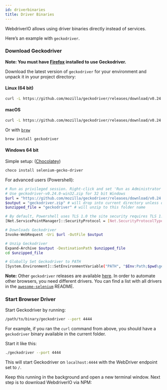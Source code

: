 ```yaml
---
id: driverbinaries
title: Driver Binaries
---
```


WebdriverIO allows using driver binaries directly instead of services.

Here’s an example with `geckodriver`.

### Download Geckodriver

**Note: You must have [Firefox](https://www.mozilla.org/en-US/firefox/new/) installed to use Geckodriver.**

Download the latest version of `geckodriver` for your environment and unpack it in your project directory:

#### Linux (64 bit)

```sh
curl -L https://github.com/mozilla/geckodriver/releases/download/v0.24.0/geckodriver-v0.24.0-linux64.tar.gz | tar xz
```

#### macOS

```sh
curl -L https://github.com/mozilla/geckodriver/releases/download/v0.24.0/geckodriver-v0.24.0-macos.tar.gz | tar xz
```

Or with [`brew`](https://brew.sh)

```sh
brew install geckodriver
```

#### Windows 64 bit

Simple setup: ([Chocolatey](https://chocolatey.org))

```sh
choco install selenium-gecko-driver
```

For advanced users (Powershell):

```sh
# Run as privileged session. Right-click and set 'Run as Administrator'
# Use geckodriver-v0.24.0-win32.zip for 32 bit Windows
$url = "https://github.com/mozilla/geckodriver/releases/download/v0.24.0/geckodriver-v0.24.0-win64.zip"
$output = "geckodriver.zip" # will drop into current directory unless defined otherwise
$unzipped_file = "geckodriver" # will unzip to this folder name

# By default, Powershell uses TLS 1.0 the site security requires TLS 1.2
[Net.ServicePointManager]::SecurityProtocol = [Net.SecurityProtocolType]::Tls12

# Downloads Geckodriver
Invoke-WebRequest -Uri $url -OutFile $output

# Unzip Geckodriver
Expand-Archive $output -DestinationPath $unzipped_file
cd $unzipped_file

# Globally Set Geckodriver to PATH
[System.Environment]::SetEnvironmentVariable("PATH", "$Env:Path;$pwd\geckodriver.exe", [System.EnvironmentVariableTarget]::Machine)
```

**Note:** Other `geckodriver` releases are available [here](https://github.com/mozilla/geckodriver/releases). In order to automate other browsers, you need different drivers. You can find a list with all drivers in the [`awesome-selenium`](https://github.com/christian-bromann/awesome-selenium#driver) README.

### Start Browser Driver

Start Geckodriver by running:

```sh
/path/to/binary/geckodriver --port 4444
```

For example, if you ran the `curl` command from above, you should have a `geckodriver` binary available in the current folder.

Start it like this:


```sh
./geckodriver --port 4444
```

This will start Geckodriver on `localhost:4444` with the WebDriver endpoint set to `/`.

Keep this running in the background and open a new terminal window. Next step is to download WebdriverIO via NPM:
